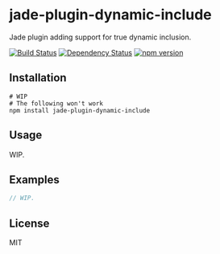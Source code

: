 # jade-plugin-dynamic-include

Jade plugin adding support for true dynamic inclusion.

[![Build Status](https://img.shields.io/travis/jadejs/jade-plugin-dynamic-include/master.svg)](https://travis-ci.org/jadejs/jade-plugin-dynamic-include)
[![Dependency Status](https://img.shields.io/david/jadejs/jade-plugin-dynamic-include.svg)](https://david-dm.org/jadejs/jade-plugin-dynamic-include)
[![npm version](https://img.shields.io/npm/v/jade-plugin-dynamic-include.svg)](https://www.npmjs.org/package/jade-plugin-dynamic-include)

## Installation

    # WIP
    # The following won't work
    npm install jade-plugin-dynamic-include

## Usage

WIP.

## Examples

```js
// WIP.
```

## License

MIT
